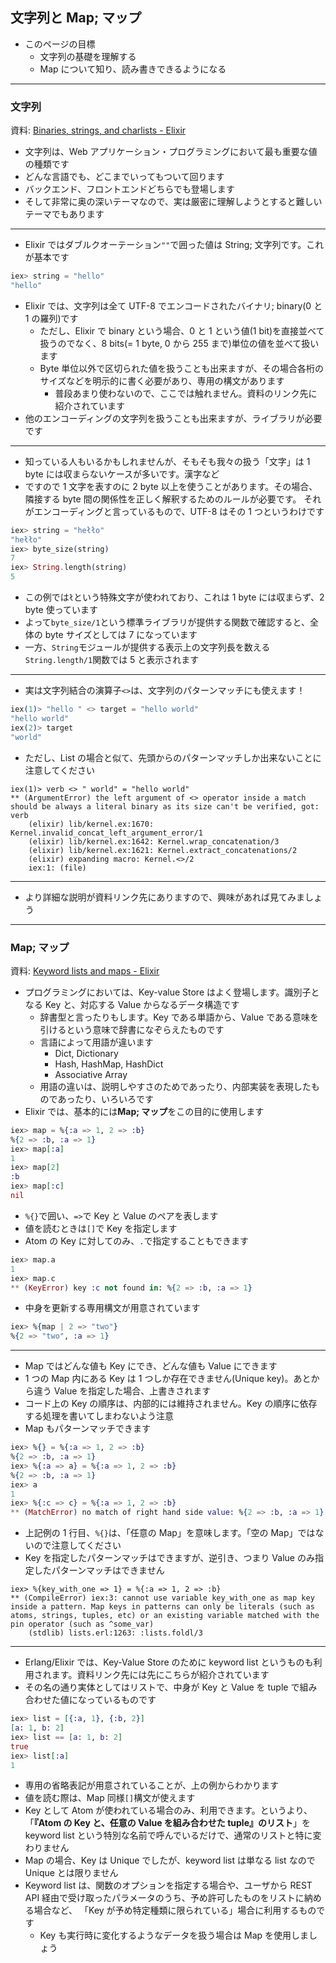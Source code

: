 ## 文字列と Map; マップ

- このページの目標
  - 文字列の基礎を理解する
  - Map について知り、読み書きできるようになる

---

### 文字列

資料: [Binaries, strings, and charlists - Elixir](https://elixir-lang.org/getting-started/binaries-strings-and-char-lists.html)

- 文字列は、Web アプリケーション・プログラミングにおいて最も重要な値の種類です
- どんな言語でも、どこまでいってもついて回ります
- バックエンド、フロントエンドどちらでも登場します
- そして非常に奥の深いテーマなので、実は厳密に理解しようとすると難しいテーマでもあります

---

- Elixir ではダブルクオーテーション`""`で囲った値は String; 文字列です。これが基本です

```elixir
iex> string = "hello"
"hello"
```

- Elixir では、文字列は全て UTF-8 でエンコードされたバイナリ; binary(0 と 1 の羅列)です
  - ただし、Elixir で binary という場合、0 と 1 という値(1 bit)を直接並べて扱うのでなく、8 bits(= 1 byte, 0 から 255 まで)単位の値を並べて扱います
  - Byte 単位以外で区切られた値を扱うことも出来ますが、その場合各桁のサイズなどを明示的に書く必要があり、専用の構文があります
    - 普段あまり使わないので、ここでは触れません。資料のリンク先に紹介されています
- 他のエンコーディングの文字列を扱うことも出来ますが、ライブラリが必要です

---

- 知っている人もいるかもしれませんが、そもそも我々の扱う「文字」は 1 byte には収まらないケースが多いです。漢字など
- ですので 1 文字を表すのに 2 byte 以上を使うことがあります。その場合、隣接する byte 間の関係性を正しく解釈するためのルールが必要です。
  それがエンコーディングと言っているもので、UTF-8 はその 1 つというわけです

```elixir
iex> string = "hełło"
"hełło"
iex> byte_size(string)
7
iex> String.length(string)
5
```

- この例では`ł`という特殊文字が使われており、これは 1 byte には収まらず、2 byte 使っています
- よって`byte_size/1`という標準ライブラリが提供する関数で確認すると、全体の byte サイズとしては 7 になっています
- 一方、`String`モジュールが提供する表示上の文字列長を数える`String.length/1`関数では 5 と表示されます

---

- 実は文字列結合の演算子`<>`は、文字列のパターンマッチにも使えます！

```elixir
iex(1)> "hello " <> target = "hello world"
"hello world"
iex(2)> target
"world"
```

- ただし、List の場合と似て、先頭からのパターンマッチしか出来ないことに注意してください

```
iex(1)> verb <> " world" = "hello world"
** (ArgumentError) the left argument of <> operator inside a match should be always a literal binary as its size can't be verified, got: verb
    (elixir) lib/kernel.ex:1670: Kernel.invalid_concat_left_argument_error/1
    (elixir) lib/kernel.ex:1642: Kernel.wrap_concatenation/3
    (elixir) lib/kernel.ex:1621: Kernel.extract_concatenations/2
    (elixir) expanding macro: Kernel.<>/2
    iex:1: (file)
```

---

- より詳細な説明が資料リンク先にありますので、興味があれば見てみましょう

---

### Map; マップ

資料: [Keyword lists and maps - Elixir](https://elixir-lang.org/getting-started/keywords-and-maps.html)

- プログラミングにおいては、Key-value Store はよく登場します。識別子となる Key と、対応する Value からなるデータ構造です
  - 辞書型と言ったりもします。Key である単語から、Value である意味を引けるという意味で辞書になぞらえたものです
  - 言語によって用語が違います
    - Dict, Dictionary
    - Hash, HashMap, HashDict
    - Associative Array
  - 用語の違いは、説明しやすさのためであったり、内部実装を表現したものであったり、いろいろです
- Elixir では、基本的には**Map; マップ**をこの目的に使用します

```elixir
iex> map = %{:a => 1, 2 => :b}
%{2 => :b, :a => 1}
iex> map[:a]
1
iex> map[2]
:b
iex> map[:c]
nil
```

- `%{}`で囲い、`=>`で Key と Value のペアを表します
- 値を読むときは`[]`で Key を指定します
- Atom の Key に対してのみ、`.`で指定することもできます

```elixir
iex> map.a
1
iex> map.c
** (KeyError) key :c not found in: %{2 => :b, :a => 1}
```

- 中身を更新する専用構文が用意されています

```elixir
iex> %{map | 2 => "two"}
%{2 => "two", :a => 1}
```

---

- Map ではどんな値も Key にでき、どんな値も Value にできます
- 1 つの Map 内にある Key は 1 つしか存在できません(Unique key)。あとから違う Value を指定した場合、上書きされます
- コード上の Key の順序は、内部的には維持されません。Key の順序に依存する処理を書いてしまわないよう注意
- Map もパターンマッチできます

```elixir
iex> %{} = %{:a => 1, 2 => :b}
%{2 => :b, :a => 1}
iex> %{:a => a} = %{:a => 1, 2 => :b}
%{2 => :b, :a => 1}
iex> a
1
iex> %{:c => c} = %{:a => 1, 2 => :b}
** (MatchError) no match of right hand side value: %{2 => :b, :a => 1}
```

- 上記例の 1 行目、`%{}`は、「任意の Map」を意味します。「空の Map」ではないので注意してください
- Key を指定したパターンマッチはできますが、逆引き、つまり Value のみ指定したパターンマッチはできません

```
iex> %{key_with_one => 1} = %{:a => 1, 2 => :b}
** (CompileError) iex:3: cannot use variable key_with_one as map key inside a pattern. Map keys in patterns can only be literals (such as atoms, strings, tuples, etc) or an existing variable matched with the pin operator (such as ^some_var)
    (stdlib) lists.erl:1263: :lists.foldl/3
```

---

- Erlang/Elixir では、Key-Value Store のために keyword list というものも利用されます。資料リンク先には先にこちらが紹介されています
- その名の通り実体としてはリストで、中身が Key と Value を tuple で組み合わせた値になっているものです

```elixir
iex> list = [{:a, 1}, {:b, 2}]
[a: 1, b: 2]
iex> list == [a: 1, b: 2]
true
iex> list[:a]
1
```

- 専用の省略表記が用意されていることが、上の例からわかります
- 値を読む際は、Map 同様`[]`構文が使えます
- Key として Atom が使われている場合のみ、利用できます。というより、
  「**『Atom の Key と、任意の Value を組み合わせた tuple』のリスト**」を keyword list という特別な名前で呼んでいるだけで、通常のリストと特に変わりません
- Map の場合、Key は Unique でしたが、keyword list は単なる list なので Unique とは限りません
- Keyword list は、関数のオプションを指定する場合や、ユーザから REST API 経由で受け取ったパラメータのうち、予め許可したものをリストに納める場合など、
  「Key が予め特定種類に限られている」場合に利用するものです
  - Key も実行時に変化するようなデータを扱う場合は Map を使用しましょう
